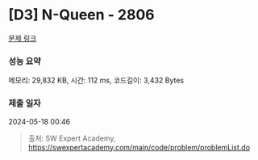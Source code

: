 # [D3] N-Queen - 2806 

[문제 링크](https://swexpertacademy.com/main/code/problem/problemDetail.do?contestProbId=AV7GKs06AU0DFAXB) 

### 성능 요약

메모리: 29,832 KB, 시간: 112 ms, 코드길이: 3,432 Bytes

### 제출 일자

2024-05-18 00:46



> 출처: SW Expert Academy, https://swexpertacademy.com/main/code/problem/problemList.do